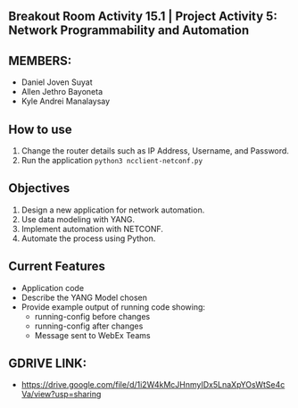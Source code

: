 ## Breakout Room Activity 15.1 | Project Activity 5: Network Programmability and Automation

## MEMBERS:
- Daniel Joven Suyat
- Allen Jethro Bayoneta
- Kyle Andrei Manalaysay

## How to use
1. Change the router details such as IP Address, Username, and Password.
2. Run the application `python3 ncclient-netconf.py`

## Objectives
1. Design a new application for network automation.
2. Use data modeling with YANG.
3. Implement automation with NETCONF.
4. Automate the process using Python.

## Current Features
- Application code
- Describe the YANG Model chosen
- Provide example output of running code showing:
  - running-config before changes
  - running-config after changes
  - Message sent to WebEx Teams

## GDRIVE LINK:
- https://drive.google.com/file/d/1i2W4kMcJHnmyIDx5LnaXpYOsWtSe4cVa/view?usp=sharing
